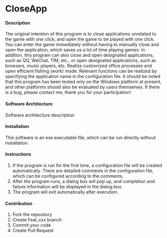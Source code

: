 # CloseApp

#### Description
The original intention of this program is to close applications unrelated to the game with one click, and open the game to be played with one click. You can enter the game immediately without having to manually close and open the application, which saves us a lot of time playing games.
In addition, this program can also close and open designated applications, such as QQ, WeChat, TIM, etc., or open designated applications, such as browsers, music players, etc. Realize customized office processes and open efficient fishing (work) mode.
Relevant functions can be realized by specifying the application name in the configuration file. It should be noted that this program has been tested only on the Windows platform at present, and other platforms should also be evaluated by users themselves. If there is a bug, please contact me, thank you for your participation!

#### Software Architecture
Software architecture description

#### Installation
This software is an exe executable file, which can be run directly without installation.



#### Instructions

1. If the program is run for the first time, a configuration file will be created automatically. There are detailed comments in the configuration file, which can be configured according to the comments.
2. After the program runs, a dialog box will pop up, and completion and failure information will be displayed in the dialog box.
3. The program will exit automatically after execution.

#### Contribution

1.  Fork the repository
2.  Create Feat_xxx branch
3.  Commit your code
4.  Create Pull Request



